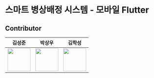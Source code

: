 # 스마트 병상배정 시스템 - 모바일 Flutter

## Contributor

|           김성준              |           박상우              |            김학성            |
|-------------------------------|-------------------------------|-------------------------------|
<a href="https://github.com/method76"><img src="https://avatars.githubusercontent.com/u/13836042?v=4" width="75"></a>|<a href="https://github.com/cyberprophet"><img src="https://avatars.githubusercontent.com/u/48705422?v=4" width="75"></a>|<a href="https://github.com/haksung59"><img src="https://avatars.githubusercontent.com/u/82303691?v=4" width="75"></a> |
